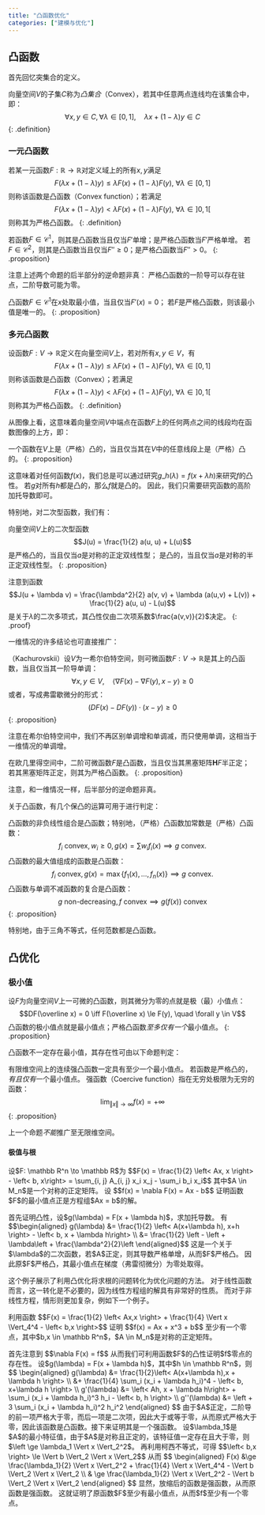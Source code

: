 ```yaml
---
title: "凸函数优化"
categories: ["建模与优化"]
---
```


## 凸函数

首先回忆突集合的定义。

向量空间$V$的子集$C$称为*凸集合*（Convex），若其中任意两点连线均在该集合中，即：
$$\forall x, y \in C, \forall \lambda \in [0,1],\quad \lambda x + (1 - \lambda) y \in C$$
{: .definition}

### 一元凸函数

若某一元函数$F: \mathbb R \to \mathbb R$对定义域上的所有$x,y$满足
$$F(\lambda x + (1-\lambda) y) \le \lambda F(x) + (1 - \lambda) F(y), \ \forall \lambda \in [0,1]$$
则称该函数是凸函数（Convex function）；若满足
$$F(\lambda x + (1-\lambda) y) < \lambda F(x) + (1 - \lambda) F(y), \ \forall \lambda \in ]0, 1[$$
则称其为严格凸函数。
{: .definition}

若函数$F \in \mathcal C^1$，则其是凸函数当且仅当$F'$单增；是严格凸函数当$F'$严格单增。
若$F \in \mathcal C^2$，则其是凸函数当且仅当$F'' \ge 0$；是严格凸函数当$F'' > 0$。
{: .proposition}

注意上述两个命题的后半部分的逆命题非真：
严格凸函数的一阶导可以存在驻点，二阶导数可能为零。

凸函数$F \in \mathcal C^1$在$x$处取最小值，当且仅当$F'(x) = 0$；
若$F$是严格凸函数，则该最小值是唯一的。
{: .proposition}

### 多元凸函数

设函数$F: V \to \mathbb R$定义在向量空间$V$上，若对所有$x, y \in V$，有
$$F(\lambda x + (1-\lambda) y) \le \lambda F(x) + (1 - \lambda) F(y), \ \forall \lambda \in [0,1]$$
则称该函数是凸函数（Convex）；若满足
$$F(\lambda x + (1-\lambda) y) < \lambda F(x) + (1 - \lambda) F(y), \ \forall \lambda \in ]0, 1[$$
则称其为严格凸函数。
{: .definition}

从图像上看，这意味着向量空间$V$中端点在函数$F$上的任何两点之间的线段均在函数图像的上方，即：

一个函数在$V$上是（严格）凸的，当且仅当其在$V$中的任意线段上是（严格）凸的。
{: .proposition}

这意味着对任何函数$f(x)$，我们总是可以通过研究$g\_h(\lambda) = f(x + \lambda h)$来研究$f$的凸性。
若$g$对所有$h$都是凸的，那么$f$就是凸的。
因此，我们只需要研究函数的高阶加托导数即可。

特别地，对二次型函数，我们有：

向量空间$V$上的二次型函数
$$J(u) = \frac{1}{2} a(u, u) + L(u)$$
是严格凸的，当且仅当$a$是对称的正定双线性型；
是凸的，当且仅当$a$是对称的半正定双线性型。
{: .proposition}

注意到函数
$$J(u + \lambda v) = \frac{\lambda^2}{2} a(v, v) + \lambda (a(u,v) + L(v)) + \frac{1}{2} a(u, u) - L(u)$$
是关于$\lambda$的二次多项式，其凸性仅由二次项系数$\frac{a(v,v)}{2}$决定。
{: .proof}

一维情况的许多结论也可直接推广：

（Kachurovskii）设$V$为一希尔伯特空间，则可微函数$F: V \to \mathbb R$是其上的凸函数，当且仅当其一阶导单调：
$$\forall x, y \in V, \quad \left< \nabla F(x) - \nabla F(y), x - y \right> \ge 0$$
或者，写成弗雷歇微分的形式：
$$(DF(x) - DF(y)) \cdot (x-y) \ge 0$$
{: .proposition}

注意在希尔伯特空间中，我们不再区别单调增和单调减，而只使用单调，这相当于一维情况的单调增。

在欧几里得空间中，二阶可微函数$F$是凸函数，当且仅当其黑塞矩阵$\mathbf HF$半正定；
若其黑塞矩阵正定，则其为严格凸函数。
{: .proposition}

注意，和一维情况一样，后半部分的逆命题非真。

关于凸函数，有几个保凸的运算可用于进行判定：

凸函数的非负线性组合是凸函数；特别地，（严格）凸函数加常数是（严格）凸函数：
$$f_i \text{ convex}, w_i \ge 0, g(x) = \sum w_i f_i(x) \implies g \text{ convex}.$$
凸函数的最大值组成的函数是凸函数：
$$f_i \text{ convex}, g(x) = \max\{f_1(x), \dots, f_n(x)\} \implies g \text{ convex}.$$
凸函数与单调不减函数的复合是凸函数：
$$g \text{ non-decreasing}, f \text{ convex} \implies g(f (x)) \text{ convex}$$
{: .proposition}

特别地，由于三角不等式，任何范数都是凸函数。

## 凸优化

### 极小值

设$F$为向量空间$V$上一可微的凸函数，则其微分为零的点就是极（最）小值点：
$$DF(\overline x) = 0 \iff F(\overline x) \le F(y), \quad \forall y \in V$$
凸函数的极小值点就是最小值点；严格凸函数*至多仅有一个*最小值点。
{: .proposition}

凸函数不一定存在最小值，其存在性可由以下命题判定：

有限维空间上的连续强凸函数一定具有至少一个最小值点。
若函数是严格凸的，*有且仅有*一个最小值点。
强函数（Coercive function）指在无穷处极限为无穷的函数：
$$\lim_{\Vert x \Vert \to \infty} f(x) = +\infty$$
{: .proposition}

上一个命题*不能*推广至无限维空间。

#### 极值与根

<div class="exampl"><p>
设$F: \mathbb R^n \to \mathbb R$为
$$F(x) = \frac{1}{2} \left< Ax, x \right> - \left< b, x\right> = \sum_{i, j} A_{i, j} x_i x_j - \sum_i b_i x_i$$
其中$A \in M_n$是一个对称的正定矩阵。
设
$$f(x) = \nabla F(x) = Ax - b$$
证明函数$F$的最小值点正是方程组$Ax = b$的解。 
</p>
<p>
首先证明凸性，设$g(\lambda) = F(x + \lambda h)$，求加托导数。
有
$$\begin{aligned}
g(\lambda) &= \frac{1}{2} \left< A(x+\lambda h), x+h \right> - \left< b, x + \lambda h\right> \\ 
&= \frac{1}{2} \left<Ax,x\right> - \left<b, x\right> + \lambda\left<Ax-b, h\right> + \frac{\lambda^2}{2}\left<Ah,h\right>
\end{aligned}$$
这是一个关于$\lambda$的二次函数，若$A$正定，则其导数严格单增，从而$F$严格凸。
因此原$F$严格凸，其最小值点在梯度（弗雷彻微分）为零处取得。
</p>
</div>

这个例子展示了利用凸优化将求根的问题转化为优化问题的方法。
对于线性函数而言，这一转化是不必要的，因为线性方程组的解具有非常好的性质。
而对于非线性方程，情形则更加复杂，例如下一个例子。

<div class="exampl">
<p>
利用函数
$$F(x) = \frac{1}{2} \left< Ax,x \right> + \frac{1}{4} \Vert x \Vert_4^4 - \left< b,x \right>$$
证明
$$f(x) = Ax + x^3 + b$$
至少有一个零点，其中$b,x \in \mathbb R^n$，$A \in M_n$是对称的正定矩阵。
</p>
<p>
首先注意到
$$\nabla F(x) = f$$
从而我们可利用函数$F$的凸性证明$f$零点的存在性。
设$g(\lambda) = F(x + \lambda h)$，其中$h \in \mathbb R^n$，则
$$
\begin{aligned}
g(\lambda) &= \frac{1}{2}\left< A(x+\lambda h),x + \lambda h \right> \\
&+ \frac{1}{4} \sum_i (x_i + \lambda h_i)^4 - \left< b, x+\lambda h \right> \\
g'(\lambda) &= \left< Ah, x + \lambda h\right> + \sum_i (x_i + \lambda h_i)^3 h_i - \left< b, h \right> \\
g''(\lambda) &= \left<Ah, h \right> + 3 \sum_i (x_i + \lambda h_i)^2 h_i^2
\end{aligned}
$$
由于$A$正定，二阶导的前一项严格大于零，而后一项是二次项，因此大于或等于零，从而原式严格大于零，因此该函数是凸函数。接下来证明其是一个强函数。
设$\lambda_1$是$A$的最小特征值，由于$A$是对称且正定的，该特征值一定存在且大于零，则$\left<Ax, x\right> \ge \lambda_1 \Vert x \Vert_2^2$。
再利用柯西不等式，可得
$$\left< b,x \right> \le \Vert b \Vert_2 \Vert x \Vert_2$$
从而
$$
\begin{aligned}
F(x) &\ge \frac{\lambda_1}{2} \Vert x \Vert_2^2 + \frac{1}{4} \Vert x \Vert_4^4 - \Vert b \Vert_2 \Vert x \Vert_2 \\
& \ge \frac{\lambda_1}{2} \Vert x \Vert_2^2 - \Vert b \Vert_2 \Vert x \Vert_2
\end{aligned}
$$
显然，放缩后的函数是强函数，从而原函数是强函数。
这就证明了原函数$F$至少有最小值点，从而$f$至少有一个零点。
</p>
</div>
